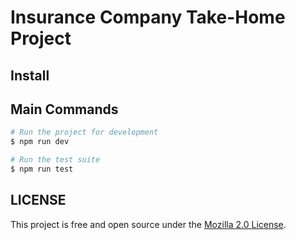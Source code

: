 # Insurance Company Take-Home Project

## Install

## Main Commands

```bash
# Run the project for development
$ npm run dev

# Run the test suite
$ npm run test
```

## LICENSE

This project is free and open source under the [Mozilla 2.0 License](https://www.mozilla.org/en-US/MPL/2.0/).
